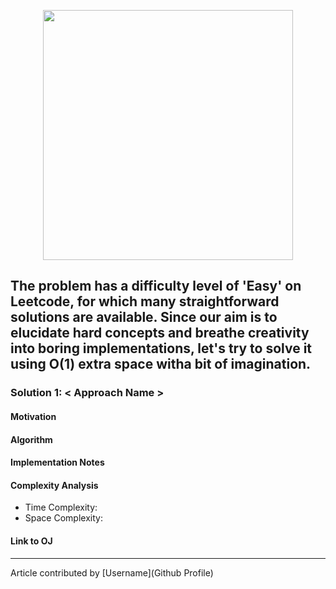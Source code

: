 <!-- Screenshot -->

<p align="center">
<img src="../Images/Rotate-Array/screenshot.png" width="400" height="400">
</p>

<!-- Introduction -->

The problem has a difficulty level of 'Easy' on Leetcode, for which many straightforward solutions are available. Since our aim is to elucidate hard concepts and breathe creativity into boring implementations, let's try to solve it using O(1) extra space witha bit of imagination.
---
### Solution 1: < Approach Name >

#### Motivation

<!-- basic motivation for the approach -->

#### Algorithm

<!-- stepwise algorithm details. May or may not include pseudo-code -->

#### Implementation Notes

<!-- optional section -->

#### Complexity Analysis

* Time Complexity: 
* Space Complexity:

#### Link to OJ

<!-- Add link here if available -->

---
Article contributed by [Username](Github Profile)
